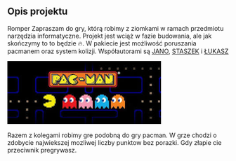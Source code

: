 ## Opis projektu
Romper
Zapraszam do gry, którą robimy z ziomkami w ramach przedmiotu narzędzia informatyczne. Projekt jest wciąż w fazie budowania, ale jak skończymy to to będzie 🔥. W pakiecie jest możliwość poruszania pacmanem oraz system kolizji. Współautorami są [JANO](https://yancostrishevsky.github.io/), [STASZEK](https://stabor705.github.io/) i [ŁUKASZ](https://ukasz11233.github.io/)

![pacman](https://github.com/jakubpietrzko/jakubpietrzko.github.io/blob/main/pacman.jfif)

Razem z kolegami robimy gre podobną do gry pacman.
W grze chodzi o zdobycie najwiekszej mozliwej liczby punktow bez porazki.
Gdy złapie cie przeciwnik pregrywasz.
